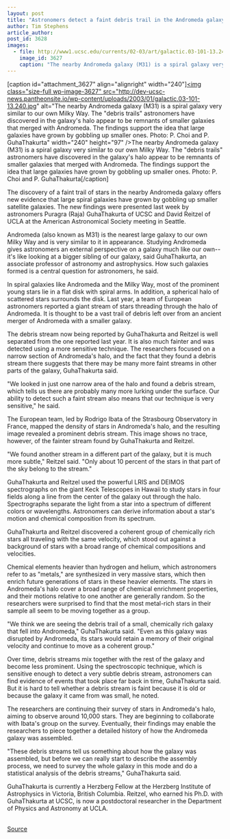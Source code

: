 ```yaml
---
layout: post
title: "Astronomers detect a faint debris trail in the Andromeda galaxy, more evidence of galactic cannibalism"
author: Tim Stephens
article_author: 
post_id: 3628
images:
  - file: http://www1.ucsc.edu/currents/02-03/art/galactic.03-101-13.240.jpg
    image_id: 3627
    caption: "The nearby Andromeda galaxy (M31) is a spiral galaxy very similar to our own Milky Way. The 'debris trails' astronomers have discovered in the galaxy's halo appear to be remnants of smaller galaxies that merged with Andromeda. The findings support the idea that large galaxies have grown by gobbling up smaller ones. Photo: P. Choi and P. GuhaThakurta"
---
```


[caption id="attachment_3627" align="alignright" width="240"]<a href="http://dev-ucsc-news.pantheonsite.io/wp-content/uploads/2003/01/galactic.03-101-13.240.jpg"><img class="size-full wp-image-3627" src="http://dev-ucsc-news.pantheonsite.io/wp-content/uploads/2003/01/galactic.03-101-13.240.jpg" alt="The nearby Andromeda galaxy (M31) is a spiral galaxy very similar to our own Milky Way. The "debris trails" astronomers have discovered in the galaxy's halo appear to be remnants of smaller galaxies that merged with Andromeda. The findings support the idea that large galaxies have grown by gobbling up smaller ones. Photo: P. Choi and P. GuhaThakurta" width="240" height="97" /></a>The nearby Andromeda galaxy (M31) is a spiral galaxy very similar to our own Milky Way. The "debris trails" astronomers have discovered in the galaxy's halo appear to be remnants of smaller galaxies that merged with Andromeda. The findings support the idea that large galaxies have grown by gobbling up smaller ones. Photo: P. Choi and P. GuhaThakurta[/caption]
<p>
  The discovery of a faint trail of stars in the nearby Andromeda galaxy offers new evidence that large spiral galaxies have grown by gobbling up smaller satellite galaxies. The new findings were presented last week by astronomers Puragra (Raja) GuhaThakurta of UCSC and David Reitzel of UCLA at the American Astronomical Society meeting in Seattle.
</p>
<p>
  Andromeda (also known as M31) is the nearest large galaxy to our own Milky Way and is very similar to it in appearance. Studying Andromeda gives astronomers an external perspective on a galaxy much like our own--it's like looking at a bigger sibling of our galaxy, said GuhaThakurta, an associate professor of astronomy and astrophysics. How such galaxies formed is a central question for astronomers, he said.
</p>
<p>
  In spiral galaxies like Andromeda and the Milky Way, most of the prominent young stars lie in a flat disk with spiral arms. In addition, a spherical halo of scattered stars surrounds the disk. Last year, a team of European astronomers reported a giant stream of stars threading through the halo of Andromeda. It is thought to be a vast trail of debris left over from an ancient merger of Andromeda with a smaller galaxy.<br>
</p>
<p>
  The debris stream now being reported by GuhaThakurta and Reitzel is well separated from the one reported last year. It is also much fainter and was detected using a more sensitive technique. The researchers focused on a narrow section of Andromeda's halo, and the fact that they found a debris stream there suggests that there may be many more faint streams in other parts of the galaxy, GuhaThakurta said.
</p>
<p>
  "We looked in just one narrow area of the halo and found a debris stream, which tells us there are probably many more lurking under the surface. Our ability to detect such a faint stream also means that our technique is very sensitive," he said.<br>
</p>
<p>
  The European team, led by Rodrigo Ibata of the Strasbourg Observatory in France, mapped the density of stars in Andromeda's halo, and the resulting image revealed a prominent debris stream. This image shows no trace, however, of the fainter stream found by GuhaThakurta and Reitzel.<br>
</p>
<p>
  "We found another stream in a different part of the galaxy, but it is much more subtle," Reitzel said. "Only about 10 percent of the stars in that part of the sky belong to the stream."<br>
</p>
<p>
  GuhaThakurta and Reitzel used the powerful LRIS and DEIMOS spectrographs on the giant Keck Telescopes in Hawaii to study stars in four fields along a line from the center of the galaxy out through the halo. Spectrographs separate the light from a star into a spectrum of different colors or wavelengths. Astronomers can derive information about a star's motion and chemical composition from its spectrum.<br>
</p>
<p>
  GuhaThakurta and Reitzel discovered a coherent group of chemically rich stars all traveling with the same velocity, which stood out against a background of stars with a broad range of chemical compositions and velocities.<br>
</p>
<p>
  Chemical elements heavier than hydrogen and helium, which astronomers refer to as "metals," are synthesized in very massive stars, which then enrich future generations of stars in these heavier elements. The stars in Andromeda's halo cover a broad range of chemical enrichment properties, and their motions relative to one another are generally random. So the researchers were surprised to find that the most metal-rich stars in their sample all seem to be moving together as a group.<br>
</p>
<p>
  "We think we are seeing the debris trail of a small, chemically rich galaxy that fell into Andromeda," GuhaThakurta said. "Even as this galaxy was disrupted by Andromeda, its stars would retain a memory of their original velocity and continue to move as a coherent group."
</p>
<p>
  Over time, debris streams mix together with the rest of the galaxy and become less prominent. Using the spectroscopic technique, which is sensitive enough to detect a very subtle debris stream, astronomers can find evidence of events that took place far back in time, GuhaThakurta said. But it is hard to tell whether a debris stream is faint because it is old or because the galaxy it came from was small, he noted.<br>
</p>
<p>
  The researchers are continuing their survey of stars in Andromeda's halo, aiming to observe around 10,000 stars. They are beginning to collaborate with Ibata's group on the survey. Eventually, their findings may enable the researchers to piece together a detailed history of how the Andromeda galaxy was assembled.<br>
</p>
<p>
  "These debris streams tell us something about how the galaxy was assembled, but before we can really start to describe the assembly process, we need to survey the whole galaxy in this mode and do a statistical analysis of the debris streams," GuhaThakurta said.<br>
</p>
<p>
  GuhaThakurta is currently a Herzberg Fellow at the Herzberg Institute of Astrophysics in Victoria, British Columbia. Reitzel, who earned his Ph.D. with GuhaThakurta at UCSC, is now a postdoctoral researcher in the Department of Physics and Astronomy at UCLA.<br>
  <br>
</p>
<p><a href="http://www1.ucsc.edu/currents/02-03/01-13/debris.html" title="Permalink to debris">Source</a></p>
